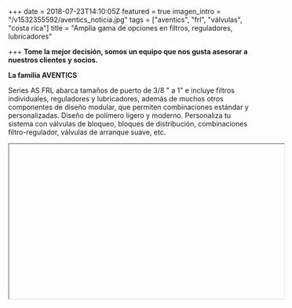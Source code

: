 +++
date = 2018-07-23T14:10:05Z
featured = true
imagen_intro = "/v1532355592/aventics_noticia.jpg"
tags = ["aventics", "frl", "válvulas", "costa rica"]
title = "Amplia gama de opciones en filtros, reguladores, lubricadores"

+++
**Tome la mejor decisión, somos un equipo que nos gusta asesorar a nuestros clientes y socios.**

**La familia AVENTICS**

Series AS FRL abarca tamaños de puerto de 3/8 " a 1" e incluye filtros individuales, reguladores y lubricadores, además de muchos otros componentes de diseño modular, que permiten combinaciones estándar y personalizadas. Diseño de polímero ligero y moderno. Personaliza tu sistema con válvulas de bloqueo, bloques de distribución, combinaciones filtro-regulador, válvulas de arranque suave, etc.

<iframe width="560" height="315" 

src="{{< youtube [7ZsHiDKeJsE](https://www.youtube.com/embed/7ZsHiDKeJsE "https://www.youtube.com/embed/7ZsHiDKeJsE") >}}" 

frameborder="0" allow="accelerometer; autoplay; encrypted-media; gyroscope; picture-in-picture" allowfullscreen></iframe>
